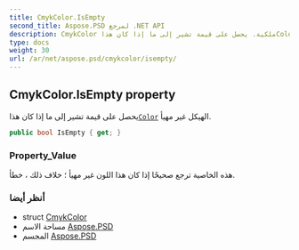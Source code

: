 ```yaml
---
title: CmykColor.IsEmpty
second_title: Aspose.PSD لمرجع .NET API
description: CmykColor ملكية. يحصل على قيمة تشير إلى ما إذا كان هذاColor الهيكل غير مهيأ.
type: docs
weight: 30
url: /ar/net/aspose.psd/cmykcolor/isempty/
---
```

## CmykColor.IsEmpty property

يحصل على قيمة تشير إلى ما إذا كان هذا[`Color`](../../color/) الهيكل غير مهيأ.

```csharp
public bool IsEmpty { get; }
```

### Property_Value

هذه الخاصية ترجع صحيحًا إذا كان هذا اللون غير مهيأ ؛ خلاف ذلك ، خطأ.

### أنظر أيضا

* struct [CmykColor](../)
* مساحة الاسم [Aspose.PSD](../../cmykcolor/)
* المجسم [Aspose.PSD](../../../)



